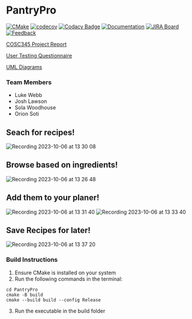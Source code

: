 # PantryPro

[![CMake](https://github.com/DigitalDiners/PantryPro/actions/workflows/cmake.yml/badge.svg)](https://github.com/DigitalDiners/PantryPro/actions/workflows/cmake.yml)
[![codecov](https://codecov.io/gh/DigitalDiners/PantryPro/graph/badge.svg?token=U3QAEPXBT9)](https://codecov.io/gh/DigitalDiners/PantryPro)
[![Codacy Badge](https://app.codacy.com/project/badge/Grade/0121423079c145a8a8f5d27bc725effc)](https://app.codacy.com/gh/DigitalDiners/PantryPro/dashboard?utm_source=gh&utm_medium=referral&utm_content=&utm_campaign=Badge_grade)
[![Documentation](https://codedocs.xyz/DigitalDiners/PantryPro.svg)](https://codedocs.xyz/DigitalDiners/PantryPro/)
[![JIRA Board](https://img.shields.io/badge/JIRA%20Board-Open-blue?style=flat&logo=jira&logoColor=white)](https://cosc345-project.atlassian.net/jira/software/projects/COS/boards/1/timeline)
[![Feedback](https://img.shields.io/badge/Google%20Form-Submit%20Feedback-blue?style=flat&logo=googleforms)](https://forms.gle/54gwvsBndnpGeY8i9)

[COSC345 Project Report](docs/Assignment1-Report.pdf)

[User Testing Questionnaire](docs/UserTestingQuestionnaire.pdf)

[UML Diagrams](https://viewer.diagrams.net/?tags=%7B%7D&highlight=0000ff&edit=_blank&layers=1&nav=1&title=ER.drawio#Uhttps%3A%2F%2Fraw.githubusercontent.com%2FDigitalDiners%2FPantryPro%2Fmain%2Fdocs%2FER.drawio)

 ### Team Members
- Luke Webb
- Josh Lawson
- Sola Woodhouse
- Orion Soti

## Seach for recipes!
![Recording 2023-10-06 at 13 30 08](https://github.com/DigitalDiners/PantryPro/assets/76149896/4eec20c9-33bd-4e8e-8681-235554e5c880)

## Browse based on ingredients!
![Recording 2023-10-06 at 13 26 48](https://github.com/DigitalDiners/PantryPro/assets/76149896/c9b29ab0-0a89-4f68-8133-83bdacf529a6)

## Add them to your planer!
![Recording 2023-10-06 at 13 31 40](https://github.com/DigitalDiners/PantryPro/assets/76149896/5eac439d-f083-466c-8f85-4b2c9bec51ae)
![Recording 2023-10-06 at 13 33 40](https://github.com/DigitalDiners/PantryPro/assets/76149896/ed4de905-0757-4594-9299-7e9ccf060d81)

## Save Recipes for later!
![Recording 2023-10-06 at 13 37 20](https://github.com/DigitalDiners/PantryPro/assets/76149896/081944a6-2e1b-4400-834b-9ae87dd9921a)


### Build Instructions
1. Ensure CMake is installed on your system
2. Run the following commands in the terminal:
```
cd PantryPro
cmake -B build
cmake --build build --config Release
```
3. Run the executable in the build folder





